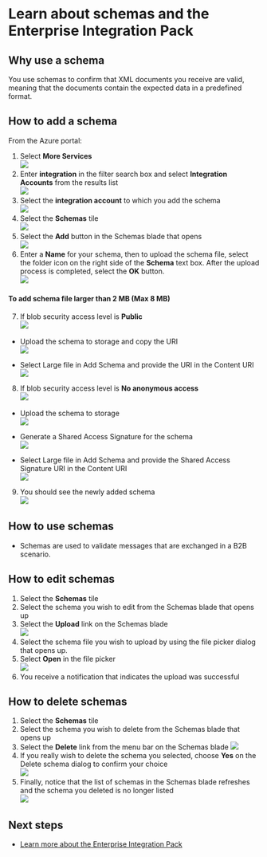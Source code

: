 <properties 
	pageTitle="Overview of schemas and the Enterprise Integration Pack | Microsoft Azure App Service | Microsoft Azure" 
	description="Learn how to use schemas with the Enterprise Integration Pack and Logic apps" 
	services="logic-apps" 
	documentationCenter=".net,nodejs,java"
	authors="msftman" 
	manager="erikre" 
	editor="cgronlun"/>

<tags 
	ms.service="logic-apps" 
	ms.workload="integration" 
	ms.tgt_pltfrm="na" 
	ms.devlang="na" 
	ms.topic="article" 
	ms.date="07/29/2016" 
	ms.author="deonhe"/>

# Learn about schemas and the Enterprise Integration Pack  

## Why use a schema
You use schemas to confirm that XML documents you receive are valid, meaning that the documents contain the expected data in a predefined format.

## How to add a schema
From the Azure portal:  

1. Select **More Services**  
![](./media/app-service-logic-enterprise-integration-overview/overview-11.png)    
2. Enter **integration** in the filter search box and select **Integration Accounts** from the results list     
![](./media/app-service-logic-enterprise-integration-overview/overview-21.png)  
3. Select the **integration account** to which you add the schema    
![](./media/app-service-logic-enterprise-integration-overview/overview-31.png)  
4. Select the **Schemas** tile  
![](./media/app-service-logic-enterprise-integration-schemas/schema-11.png)  
5. Select the **Add** button in the Schemas blade that opens  
![](./media/app-service-logic-enterprise-integration-schemas/schema-21.png)  
6. Enter a **Name** for your schema, then to upload the schema file, select the folder icon on the right side of the **Schema** text box. After the upload process is completed, select the **OK** button.    
![](./media/app-service-logic-enterprise-integration-schemas/schema-31.png)  

#### To add schema file larger than 2 MB (Max 8 MB)  

7. If blob security access level is **Public**  
  ![](./media/app-service-logic-enterprise-integration-schemas/blob-public.png)  

  * Upload the schema to storage and copy the URI  
  ![](./media/app-service-logic-enterprise-integration-schemas/schema-blob.png)  

  * Select Large file in Add Schema and provide the URI in the Content URI  
  ![](./media/app-service-logic-enterprise-integration-schemas/schema-largefile.png)  

8. If blob security access level is **No anonymous access**  
  ![](./media/app-service-logic-enterprise-integration-schemas/blob-1.png)  

  * Upload the schema to storage  
  ![](./media/app-service-logic-enterprise-integration-schemas/blob-3.png)

  * Generate a Shared Access Signature for the schema  
  ![](./media/app-service-logic-enterprise-integration-schemas/blob-2.png)

  * Select Large file in Add Schema and provide the Shared Access Signature URI in the Content URI  
  ![](./media/app-service-logic-enterprise-integration-schemas/schema-largefile.png)  

9. You should see the newly added schema  
![](./media/app-service-logic-enterprise-integration-schemas/schema-41.png) 

## How to use schemas
- Schemas are used to validate messages that are exchanged in a B2B scenario.  

## How to edit schemas
1. Select the **Schemas** tile  
2. Select the schema you wish to edit from the Schemas blade that opens up
3. Select the **Upload** link on the Schemas blade  
![](./media/app-service-logic-enterprise-integration-schemas/edit-12.png)    
4. Select the schema file you wish to upload by using the file picker dialog that opens up.
5. Select **Open** in the file picker  
![](./media/app-service-logic-enterprise-integration-schemas/edit-31.png)  
6. You receive a notification that indicates the upload was successful  

## How to delete schemas
1. Select the **Schemas** tile  
2. Select the schema you wish to delete from the Schemas blade that opens up  
3. Select the **Delete** link from the menu bar on the Schemas blade
![](./media/app-service-logic-enterprise-integration-schemas/delete-12.png)  
4. If you really wish to delete the schema you selected, choose **Yes** on the Delete schema dialog to confirm your choice  
![](./media/app-service-logic-enterprise-integration-schemas/delete-21.png)  
5. Finally, notice that the list of schemas in the Schemas blade refreshes and the schema you deleted is no longer listed  
![](./media/app-service-logic-enterprise-integration-schemas/delete-31.png)    

## Next steps

- [Learn more about the Enterprise Integration Pack](./app-service-logic-enterprise-integration-overview.md "Learn about the enterprise integration pack")  

